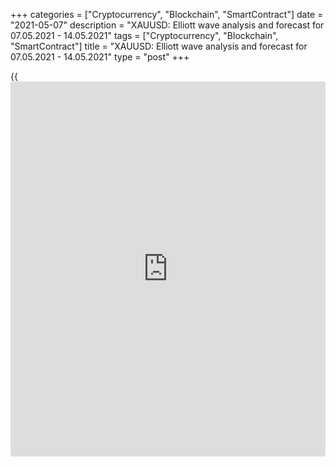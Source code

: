 +++
categories = ["Cryptocurrency", "Blockchain", "SmartContract"]
date = "2021-05-07"
description = "XAUUSD: Elliott wave analysis and forecast for 07.05.2021 - 14.05.2021"
tags = ["Cryptocurrency", "Blockchain", "SmartContract"]
title = "XAUUSD: Elliott wave analysis and forecast for 07.05.2021 - 14.05.2021"
type = "post"
+++

{{<iframe id="large-banner" src="https://www.bounty.group/#slide=5.0" width="100%" height="600" scrolling="no" style="border: 0px solid rgb(216, 221, 230); border-radius: 3px;">}}

2021-05-07

2021-05-07

XAUUSD: Elliott wave analysis and forecast for 07.05.2021 –
14.05.2021Alex Geuta

 **Main scenario:** consider long positions from corrections above the
level of 1770.30 with a target of 1851.32 – 1877.16.

 **Alternative scenario:** breakout and consolidation below the level of
1770.30 will allow the pair to continue declining to the levels of
1722.72 – 1675.55.

 **Analysis:** An ascending third wave of larger degree (3) formed on
the [daily](https://www.fintecher.org/2020/03/03/forex-trading-daily-strategy/) time frame, and a descending correction developed as wave (4),
supposedly. H4 time frame: the fifth wave (5) appears to be forming,
with the first wave of smaller degree 1 of (5) forming inside.
Apparently, the third wave iii of 1 finished developing, corrective wave
iv of 1 of (5) is completed, and wave v of 1 is forming on the H1 time
frame. If the presumption is correct, the pair will continue to rise to
the levels of 1851.32 – 1877.16. The level of 1770.30 is critical in
this scenario as its breakout will enable the pair to continue declining
to the levels of 1722.72 – 1675.55.

* * *

* * *



## Price chart of XAUUSD in real time mode

The content of this article reflects the author’s opinion and does not
necessarily reflect the official position of LiteForex. The material
published on this page is provided for informational purposes only and
should not be considered as the provision of investment advice for the
purposes of Directive 2004/39/EC.

Rate this article:

{{value}}

( {{count}} {{title}} )